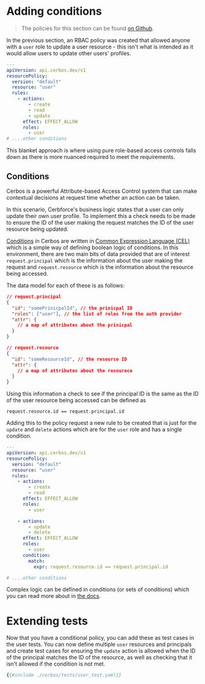 # Adding conditions

> The policies for this section can be found [on Github](https://github.com/cerbos/tutorial/tree/main/src/06-adding-conditions/cerbos).

In the previous section, an RBAC policy was created that allowed anyone with a `user` role to update a user resource - this isn't what is intended as it would allow users to update other users' profiles. 

```yaml
---
apiVersion: api.cerbos.dev/v1
resourcePolicy:
  version: "default"
  resource: "user"
  rules:
    - actions:
        - create
        - read
        - update
      effect: EFFECT_ALLOW
      roles:
        - user
# ....other conditions
```

This blanket approach is where using pure role-based access controls falls down as there is more nuanced required to meet the requirements.

## Conditions

Cerbos is a powerful Attribute-based Access Control system that can make contextual decisions at request time whether an action can be taken.

In this scenario, Cerbforce's business logic states that a user can only update their own user profile. To implement this a check needs to be made to ensure the ID of the user making the request matches the ID of the user resource being updated.

[Conditions](https://docs.cerbos.dev/cerbos/latest/policies/conditions.html) in Cerbos are written in [Common Expression Language (CEL)](https://github.com/google/cel-spec/blob/master/doc/intro.md) which is a simple way of defining boolean logic of conditions. In this environment, there are two main bits of data provided that are of interest `request.principal` which is the information about the user making the request and `request.resource` which is the information about the resource being accessed.

The data model for each of these is as follows:

```json
// request.principal
{
  "id": "somePrinicpalId", // the prinicpal ID
  "roles": ["user"], // the list of roles from the auth provider
  "attr": {
    // a map of attributes about the prinicpal
  }
}

// request.resource
{
  "id": "someResourceId", // the resource ID
  "attr": {
    // a map of attributes about the resourece
  }
}
```

Using this information a check to see if the principal ID is the same as the ID of the user resource being accessed can be defined as

`request.resource.id == request.principal.id`

Adding this to the policy request a new rule to be created that is just for the `update` and `delete` actions which are for the `user` role and has a single condition.

```yaml
---
apiVersion: api.cerbos.dev/v1
resourcePolicy:
  version: "default"
  resource: "user"
  rules:
    - actions:
        - create
        - read
      effect: EFFECT_ALLOW
      roles:
        - user

    - actions:
        - update
        - delete
      effect: EFFECT_ALLOW
      roles:
        - user
      condition:
        match:
          expr: request.resource.id == request.principal.id

# ....other conditions
```

Complex logic can be defined in conditions (or sets of conditions) which you can read more about in [the docs](https://docs.cerbos.dev/cerbos/latest/policies/conditions.html).

# Extending tests

Now that you have a conditional policy, you can add these as test cases in the user tests. You can now define multiple `user` resources and principals and create test cases for ensuring the `update` action is allowed when the ID of the principal matches the ID of the resource, as well as checking that it isn't allowed if the condition is not met.

```yaml
{{#include ./cerbos/tests/user_test.yaml}}
```
